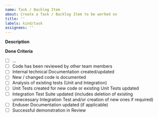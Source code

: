 ```yaml
---
name: Task / Backlog Item
about: Create a Task / Backlog Item to be worked on
title: ''
labels: kind/task
assignees: ''
---
```


**Description**

**Done Criteria**
- [ ] ...
- [ ] Code has been reviewed by other team members
- [ ] Internal technical Documentation created/updated
- [ ] New / changed code is documented
- [ ] Analysis of existing tests (Unit and Integration)
- [ ] Unit Tests created for new code or existing Unit Tests updated
- [ ] Integration Test Suite updated (includes deletion of existing unnecessary Integration Test and/or creation of new ones if required)
- [ ] Enduser Documentation updated (if applicable)
- [ ] Successful demonstration in Review